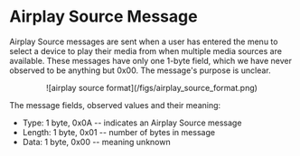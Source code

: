 <h1>Airplay Source Message</h1>

<p> 
Airplay Source messages are sent when a user has entered the menu to select a
device to play their media from when multiple media sources are available.
These messages have only one 1-byte field, which we have never observed
to be anything but 0x00. The message's purpose is unclear.
</p>


<div align="center">
![airplay source format](/figs/airplay_source_format.png)
</div>

<!-- Leave this line -->
<p>The message fields, observed values and their meaning:</p>

<ul>
<li>
Type: 1 byte, 0x0A -- indicates an Airplay Source message
</li>
<li>
Length: 1 byte, 0x01 -- number of bytes in message
</li>
<li>
Data: 1 byte, 0x00 -- meaning unknown
</li>
</ul>
